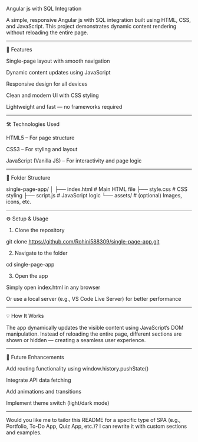 Angular js with SQL Integration


A simple, responsive Angular js with SQL integration built using HTML, CSS, and JavaScript. This project demonstrates dynamic content rendering without reloading the entire page.


---

🚀 Features

Single-page layout with smooth navigation

Dynamic content updates using JavaScript

Responsive design for all devices

Clean and modern UI with CSS styling

Lightweight and fast — no frameworks required



---

🛠 Technologies Used

HTML5 – For page structure

CSS3 – For styling and layout

JavaScript (Vanilla JS) – For interactivity and page logic



---

📁 Folder Structure

single-page-app/
│
├── index.html         # Main HTML file
├── style.css          # CSS styling
├── script.js          # JavaScript logic
└── assets/            # (optional) Images, icons, etc.


---

⚙ Setup & Usage

1. Clone the repository

git clone https://github.com/Rohini588309/single-page-app.git


2. Navigate to the folder

cd single-page-app


3. Open the app

Simply open index.html in any browser

Or use a local server (e.g., VS Code Live Server) for better performance





---

💡 How It Works

The app dynamically updates the visible content using JavaScript’s DOM manipulation.
Instead of reloading the entire page, different sections are shown or hidden — creating a seamless user experience.


---

🧠 Future Enhancements

Add routing functionality using window.history.pushState()

Integrate API data fetching

Add animations and transitions

Implement theme switch (light/dark mode)



---

Would you like me to tailor this README for a specific type of SPA (e.g., Portfolio, To-Do App, Quiz App, etc.)? I can rewrite it with custom sections and examples.
